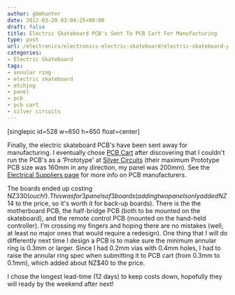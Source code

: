 ```yaml
---
author: gbmhunter
date: 2012-03-20 03:04:25+00:00
draft: false
title: Electric Skateboard PCB's Sent To PCB Cart For Manufacturing
type: post
url: /electronics/electronics-electric-skateboard/electric-skateboard-pcbs-sent-to-pcb-cart-for-manufacturing
categories:
- Electric Skateboard
tags:
- annular ring
- electric skateboard
- etching
- panel
- pcb
- pcb cart
- silver circuits
---
```


[singlepic id=528 w=650 h=650 float=center]

Finally, the electric skateboard PCB's have been sent away for manufacturing. I eventually chose [PCB Cart](http://www.pcbcart.com/) after discovering that I couldn't run the PCB's as a 'Prototype' at [Silver Circuits](http://www.custompcb.com/) (their maximum Prototype PCB size was 160mm in any direction, my panel was 200mm). See the [Electrical Suppliers page](http://blog.mbedded.ninja/electronics/other/electrical-suppliers) for more info on PCB manufacturers.

The boards ended up costing NZ$330 (ouch!). This was for 3 panels of 3 boards (adding two panels only added NZ$14 to the price, so it's worth it for back-up boards).
There is the the motherboard PCB, the half-bridge PCB (both to be mounted on the skateboard), and the remote control PCB (mounted on the hand-held controller). I'm crossing my fingers and hoping there are no mistakes (well, at least no major ones that would require a redesign). One thing that I will do differently next time I design a PCB is to make sure the minimum annular ring is 0.3mm or larger. Since I had 0.2mm vias with 0.4mm holes, I had to raise the annular ring spec when submitting it to PCB cart (from 0.3mm to 0.1mm), which added about NZ$40 to the price.

I chose the longest lead-time (12 days) to keep costs down, hopefully they will ready by the weekend after next!
